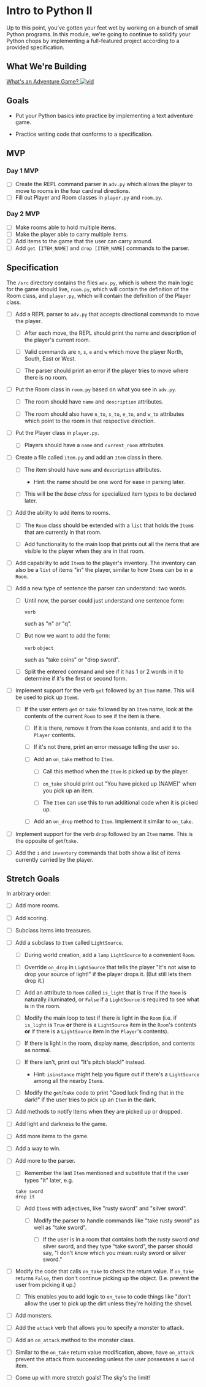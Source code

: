 # Intro to Python II

Up to this point, you've gotten your feet wet by working on a bunch of small Python programs. In this module, we're going to continue to solidify your Python chops by implementing a full-featured project according to a provided specification.

## What We're Building

[What's an Adventure Game? ![vid](https://tk-assets.lambdaschool.com/7928cdb4-b8a3-45a6-b231-5b9d1fc1e002_ScreenShot2019-03-22at5.47.28PM.png)](https://youtu.be/WaZccFqJUT8)

## Goals

*   Put your Python basics into practice by implementing a text adventure game.

*   Practice writing code that conforms to a specification.

## MVP

### Day 1 MVP

*   [ ] Create the REPL command parser in `adv.py` which allows the player to move to rooms in the four cardinal directions.
*   [ ] Fill out Player and Room classes in `player.py` and `room.py`.

### Day 2 MVP

*   [ ] Make rooms able to hold multiple items.
*   [ ] Make the player able to carry multiple items.
*   [ ] Add items to the game that the user can carry around.
*   [ ] Add `get [ITEM_NAME]` and `drop [ITEM_NAME]` commands to the parser.

## Specification

The `/src` directory contains the files `adv.py`, which is where the main logic for the game should live, `room.py`, which will contain the definition of the Room class, and `player.py`, which will contain the definition of the Player class.

*   [ ] Add a REPL parser to `adv.py` that accepts directional commands to move the player.

    *   [ ] After each move, the REPL should print the name and description of the player's current room.

    *   [ ] Valid commands are `n`, `s`, `e` and `w` which move the player North, South, East or West.

    *   [ ] The parser should print an error if the player tries to move where there is no room.

*   [ ] Put the Room class in `room.py` based on what you see in `adv.py`.

    *   [ ] The room should have `name` and `description` attributes.

    *   [ ] The room should also have `n_to`, `s_to`, `e_to`, and `w_to` attributes which point to the room in that respective direction.

*   [ ] Put the Player class in `player.py`.

    *   [ ] Players should have a `name` and `current_room` attributes.

*   [ ] Create a file called `item.py` and add an `Item` class in there.

    *   [ ] The item should have `name` and `description` attributes.

        *   Hint: the name should be one word for ease in parsing later.

    *   [ ] This will be the _base class_ for specialized item types to be declared later.

*   [ ] Add the ability to add items to rooms.

    *   [ ] The `Room` class should be extended with a `list` that holds the `Item`s that are currently in that room.

    *   [ ] Add functionality to the main loop that prints out all the items that are visible to the player when they are in that room.

*   [ ] Add capability to add `Item`s to the player's inventory. The inventory can also be a `list` of items "in" the player, similar to how `Item`s can be in a `Room`.

*   [ ] Add a new type of sentence the parser can understand: two words.

    *   [ ] Until now, the parser could just understand one sentence form:

        `verb`

        such as "n" or "q".

    *   [ ] But now we want to add the form:

        `verb` `object`

        such as "take coins" or "drop sword".

    *   [ ] Split the entered command and see if it has 1 or 2 words in it to determine if it's the first or second form.

*   [ ] Implement support for the verb `get` followed by an `Item` name. This will be used to pick up `Item`s.

    *   [ ] If the user enters `get` or `take` followed by an `Item` name, look at the contents of the current `Room` to see if the item is there.

        *   [ ] If it is there, remove it from the `Room` contents, and add it to the `Player` contents.

        *   [ ] If it's not there, print an error message telling the user so.

        *   [ ] Add an `on_take` method to `Item`.

            *   [ ] Call this method when the `Item` is picked up by the player.

            *   [ ] `on_take` should print out "You have picked up [NAME]" when you pick up an item.

            *   [ ] The `Item` can use this to run additional code when it is picked up.

        *   [ ] Add an `on_drop` method to `Item`. Implement it similar to `on_take`.

*   [ ] Implement support for the verb `drop` followed by an `Item` name. This is the opposite of `get`/`take`.

*   [ ] Add the `i` and `inventory` commands that both show a list of items currently carried by the player.

## Stretch Goals

In arbitrary order:

*   [ ] Add more rooms.

*   [ ] Add scoring.

*   [ ] Subclass items into treasures.

*   [ ] Add a subclass to `Item` called `LightSource`.

    *   [ ] During world creation, add a `lamp` `LightSource` to a convenient `Room`.

    *   [ ] Override `on_drop` in `LightSource` that tells the player "It's not wise to drop your source of light!" if the player drops it. (But still lets them drop it.)

    *   [ ] Add an attribute to `Room` called `is_light` that is `True` if the `Room` is naturally illuminated, or `False` if a `LightSource` is required to see what is in the room.

    *   [ ] Modify the main loop to test if there is light in the `Room` (i.e. if `is_light` is `True` **or** there is a `LightSource` item in the `Room`'s contents **or** if there is a `LightSource` item in the `Player`'s contents).

    *   [ ] If there is light in the room, display name, description, and contents as normal.

    *   [ ] If there isn't, print out "It's pitch black!" instead.

        *   Hint: `isinstance` might help you figure out if there's a `LightSource` among all the nearby `Item`s.

    *   [ ] Modify the `get`/`take` code to print "Good luck finding that in the dark!" if the user tries to pick up an `Item` in the dark.

*   [ ] Add methods to notify items when they are picked up or dropped.

*   [ ] Add light and darkness to the game.

*   [ ] Add more items to the game.

*   [ ] Add a way to win.

*   [ ] Add more to the parser.

    *   [ ] Remember the last `Item` mentioned and substitute that if the user types "it" later, e.g.

    ```shell
    take sword
    drop it
    ```

    *   [ ] Add `Item`s with adjectives, like "rusty sword" and "silver sword".

        *   [ ] Modify the parser to handle commands like "take rusty sword" as well as "take sword".

            *   [ ] If the user is in a room that contains both the rusty sword _and_ silver sword, and they type "take sword", the parser should say, "I don't know which you mean: rusty sword or silver sword."

*   [ ] Modify the code that calls `on_take` to check the return value. If `on_take` returns `False`, then don't continue picking up the object. (I.e. prevent the user from picking it up.)

    *   [ ] This enables you to add logic to `on_take` to code things like "don't allow the user to pick up the dirt unless they're holding the shovel.

*   [ ] Add monsters.

*   [ ] Add the `attack` verb that allows you to specify a monster to attack.

*   [ ] Add an `on_attack` method to the monster class.

*   [ ] Similar to the `on_take` return value modification, above, have `on_attack` prevent the attack from succeeding unless the user possesses a `sword` item.

*   [ ] Come up with more stretch goals! The sky's the limit!

